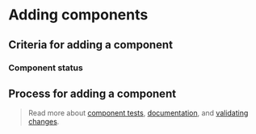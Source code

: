 # Adding components

## Criteria for adding a component

### Component status

## Process for adding a component

> Read more about [component tests](./component-tests.md), [documentation](./documentation.md), and [validating changes]('./validating-changes.md').

